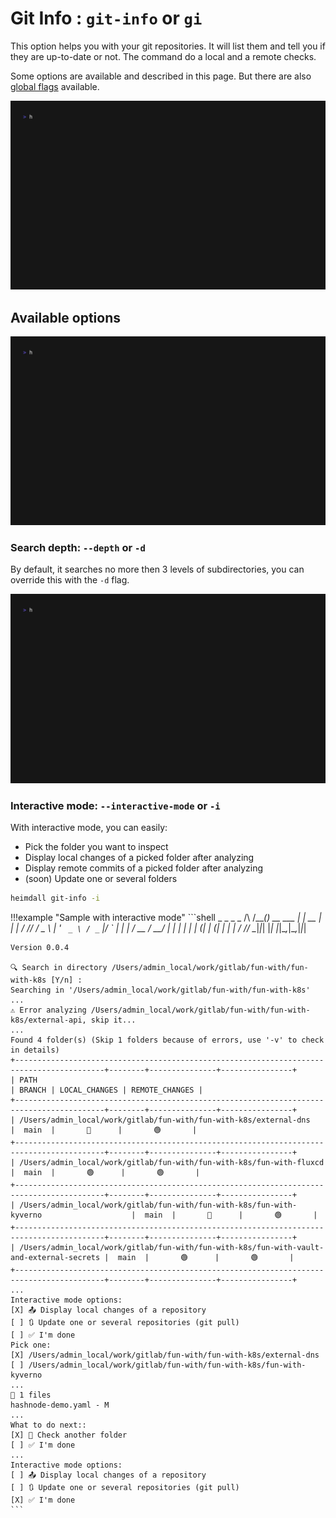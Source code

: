 # Git Info : `git-info` or `gi`

This option helps you with your git repositories. It will list them and tell you if they are up-to-date or not.
The command do a local and a remote checks.

Some options are available and described in this page. But there are also [global flags](flags.md) available.

![Simple demo](./assets/heimdall-git-info-demo.gif)

## Available options

![Options](./assets/heimdall-git-info.gif)

### Search depth: `--depth` or `-d`

By default, it searches no more then 3 levels of subdirectories, you can override this with the `-d` flag.

![Simple demo](./assets/heimdall-git-info-demo-d.gif)

### Interactive mode: `--interactive-mode` or `-i`

With interactive mode, you can easily:
* Pick the folder you want to inspect
* Display local changes of a picked folder after analyzing
* Display remote commits of a picked folder after analyzing
* (soon) Update one or several folders

```bash
heimdall git-info -i
```

!!!example "Sample with interactive mode"
    ```shell
                _               _       _ _
      /\  /\___(_)_ __ ___   __| | __ _| | |
     / /_/ / _ \ | '_ ` _ \ / _` |/ _` | | |
    / __  /  __/ | | | | | | (_| | (_| | | |
    \/ /_/ \___|_|_| |_| |_|\__,_|\__,_|_|_|
    
    Version 0.0.4
    
    🔍 Search in directory /Users/admin_local/work/gitlab/fun-with/fun-with-k8s [Y/n] :
    Searching in '/Users/admin_local/work/gitlab/fun-with/fun-with-k8s' ...
    ⚠️ Error analyzing /Users/admin_local/work/gitlab/fun-with/fun-with-k8s/external-api, skip it...
    ...
    Found 4 folder(s) (Skip 1 folders because of errors, use '-v' to check in details)
    +------------------------------------------------------------------------------------------+--------+---------------+----------------+
    | PATH                                                                                     | BRANCH | LOCAL_CHANGES | REMOTE_CHANGES |
    +------------------------------------------------------------------------------------------+--------+---------------+----------------+
    | /Users/admin_local/work/gitlab/fun-with/fun-with-k8s/external-dns                        |  main  |       🔴      |       🟢       |
    +------------------------------------------------------------------------------------------+--------+---------------+----------------+
    | /Users/admin_local/work/gitlab/fun-with/fun-with-k8s/fun-with-fluxcd                     |  main  |       🟢      |       🟢       |
    +------------------------------------------------------------------------------------------+--------+---------------+----------------+
    | /Users/admin_local/work/gitlab/fun-with/fun-with-k8s/fun-with-kyverno                    |  main  |       🔴      |       🟢       |
    +------------------------------------------------------------------------------------------+--------+---------------+----------------+
    | /Users/admin_local/work/gitlab/fun-with/fun-with-k8s/fun-with-vault-and-external-secrets |  main  |       🟢      |       🟢       |
    +------------------------------------------------------------------------------------------+--------+---------------+----------------+
    ...
    Interactive mode options:
    [X] 📤 Display local changes of a repository
    [ ] 🔃 Update one or several repositories (git pull)
    [ ] ✅ I'm done
    Pick one:
    [X] /Users/admin_local/work/gitlab/fun-with/fun-with-k8s/external-dns
    [ ] /Users/admin_local/work/gitlab/fun-with/fun-with-k8s/fun-with-kyverno
    ...
    🚦 1 files
    hashnode-demo.yaml - M
    ...
    What to do next::
    [X] 🔄 Check another folder
    [ ] ✅ I'm done
    ...
    Interactive mode options:
    [ ] 📤 Display local changes of a repository
    [ ] 🔃 Update one or several repositories (git pull)
    [X] ✅ I'm done
    ```
